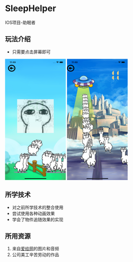 # SleepHelper

IOS项目-助眠者
## 玩法介绍
- 只需要点击屏幕即可
<img src="/SleepHelper/screenshot/1.png" width="200" height="400" align=center; />

<img src="/SleepHelper/screenshot/2.png" width="200" height="400" align=center; />

## 所学技术
- 对之前所学技术的整合使用
- 尝试使用各种动画效果
- 学会了物件追随效果的实现

## 所用资源
1. 来自[爱给网](http://www.aigei.com/)的图片和音频
2. 公司美工辛苦劳动的作品
